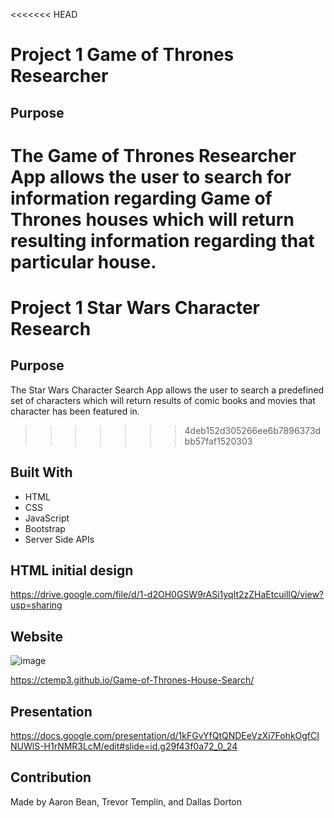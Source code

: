 <<<<<<< HEAD
# Project 1 Game of Thrones Researcher

## Purpose
The Game of Thrones Researcher App allows the user to search for information regarding Game of Thrones houses which will return resulting information regarding that particular house.  
=======
# Project 1 Star Wars Character Research

## Purpose
The Star Wars Character Search App allows the user to search a predefined set of characters which will return results of comic books and movies that character has been featured in.  
>>>>>>> 4deb152d305266ee6b7896373dbb57faf1520303

## Built With
* HTML
* CSS
* JavaScript
* Bootstrap
* Server Side APIs

## HTML initial design
https://drive.google.com/file/d/1-d2OH0GSW9rASi1yqIt2zZHaEtcuilIQ/view?usp=sharing

## Website
![image](https://user-images.githubusercontent.com/34926883/145921642-25a87895-9b9d-4ded-b6ba-1300fac998a0.png)

https://ctemp3.github.io/Game-of-Thrones-House-Search/

## Presentation
https://docs.google.com/presentation/d/1kFGvYfQtQNDEeVzXi7FohkOgfCINUWlS-H1rNMR3LcM/edit#slide=id.g29f43f0a72_0_24

## Contribution
Made by Aaron Bean, Trevor Templin, and Dallas Dorton

